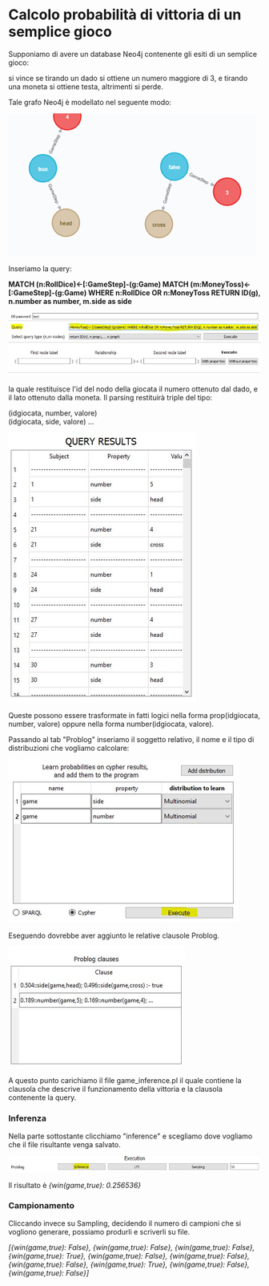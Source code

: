 # Calcolo probabilità di vittoria di un semplice gioco

Supponiamo di avere un database Neo4j contenente gli esiti di un semplice gioco:

si vince se tirando un dado si ottiene un numero maggiore di 3, e tirando una moneta si ottiene testa, altrimenti si perde.

Tale grafo Neo4j è modellato nel seguente modo:

![](./img/graph_structure.PNG)

Inseriamo la query: 

<b>MATCH (n:RollDice)<-[:GameStep]-(g:Game) MATCH (m:MoneyToss)<-[:GameStep]-(g:Game)  WHERE n:RollDice OR n:MoneyToss RETURN ID(g), n.number as number, m.side as side</b>

![](./img/game_inference_query.JPG)

la quale restituisce l'id del nodo della giocata il numero ottenuto dal dado, e il lato ottenuto dalla moneta.
Il parsing restituirà triple del tipo:

(idgiocata, number, valore) <br>
(idgiocata, side, valore)
...

![](./img/game_inference_query_results.JPG)

Queste possono essere trasformate in fatti logici nella forma prop(idgiocata, number, valore) oppure nella forma number(idgiocata, valore).

Passando al tab "Problog" inseriamo il soggetto relativo, il nome e il tipo di distribuzioni che vogliamo calcolare:

![](./img/game_inference_distributions.JPG)

Eseguendo dovrebbe aver aggiunto le relative clausole Problog.

![](./img/game_inference_clauses.JPG)

A questo punto carichiamo il file game_inference.pl il quale contiene la clausola che descrive il funzionamento della vittoria e la clausola contenente la query.

### Inferenza

Nella parte sottostante clicchiamo "inference" e scegliamo dove vogliamo che il file risultante venga salvato.

![](./img/game_inference_execution.JPG)

Il risultato è *{win(game,true): 0.256536}*

### Campionamento

Cliccando invece su Sampling, decidendo il numero di campioni che si vogliono generare, possiamo produrli e scriverli su file.

*[{win(game,true): False}, {win(game,true): False}, {win(game,true): False}, {win(game,true): True}, {win(game,true): False}, {win(game,true): False}, {win(game,true): False}, {win(game,true): True}, {win(game,true): False}, {win(game,true): False}]*

